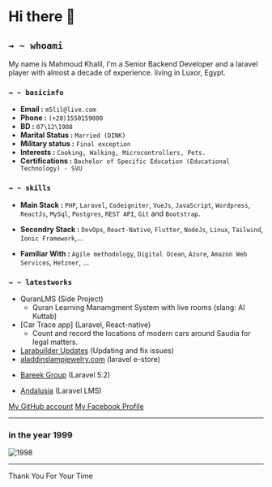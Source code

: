 # Hi there 👋 

## `→ ~ whoami`

My name is Mahmoud Khalil, I'm a Senior Backend Developer and a laravel player with almost a decade of experience. living in Luxor, Egypt.


### `→ ~ basicinfo`
>
* **Email :**             `m5lil@live.com`
* **Phone :**             `(+20)1550159000`
* **BD :**                `07\12\1988`
* **Marital Status :**    `Married (DINK)`
* **Military status :**   `Final exception`
* **Interests :**         `Cooking, Walking, Microcontrollers, Pets.`
* **Certifications :**    `Bachelor of Specific Education (Educational Technology) - SVU`

###  `→ ~ skills`
> 
* **Main Stack :** `PHP`, `Laravel`, `Codeigniter`, `VueJs`, `JavaScript`, `Wordpress`, `ReactJs`, `MySql`, `Postgres`, `REST API`, `Git` and `Bootstrap`. 

> 
* **Secondry Stack :** `DevOps`, `React-Native`, `Flutter`, `NodeJs`, `Linux`, `Tailwind`, `Ionic Framework`,... 
<!--
> 
* **Miscellaneous :** `OOP`, `Design principles`, `Design Pattern`, ,...
-->
> 
* **Familiar With :**  `Agile methodology`, `Digital Ocean`, `Azure`, `Amazon Web Services`, `Hetzner`, ...



###  `→ ~ latestworks`
> 
- QuranLMS  (Side Project)
  - Quran Learning Manamgment System with live rooms (slang: Al Kuttab)
- [Car Trace app] (Laravel, React-native)
  - Count and record the locations of modern cars around Saudia for legal matters.
- [Larabuilder Updates](https://codecanyon.net/item/larabuilder-dragdrop-site-builder-and-cms/25279120) (Updating and fix issues)
- [aladdinslampjewelry.com](https://www.aladdinslampjewelry.com/) (laravel e-store)
<!-- - [ask mr hassan](http://askmrhassan.com) (Laravel)-->
- [Bareek Group](http://bareek-group.com/) (Laravel 5.2)
<!-- - [Yazly](http://yazly.xyz/) (Fixed Issues and add more features)-->
- [Andalusia](http://www.andalusia2030.com/) (Laravel LMS)
<!-- - [Meraya](http://merayaco.com/main) (wordpress)-->
<!-- - [Star Media Agency](http://starmedia.agency/) (HTML, Gulp, sass, jade)(2012).-->

<!--
#### Old Projects ↴
14. [Tresore Egyptiens](http://tresorsegyptiens.com/) (Magento).
15. [PSD Designs](https://1drv.ms/f/s!AkDtr0kphjFEjiUO5vkur1oN-awF)
16. [Sun-Egypt](http://sun-egypt.com)
17. [Artificial intelligence](http://67.23.254.7/~airaoof/) (Pure PHP MVC, user: raoof, pass: 12345)
18. [Hawk Solutions](http://hawksolutions.be) (Design + Code).
19. [thebes.gold](http://thebes.gold) (laravel)
20. [Spencer Plus](http://spencerplus.com/) (Larvel)
21. [osol system](http://jenavatech.com/) (laravel system u:123 - p:123123123)
22. [Alzaama](http://alzama.com/) (Vanilla PHP 2013)
23. [Ryada IT](http://ryada4it.com/) (Laravel).
24. [Luxor Resort](http://www.luxor-resort.com/) (laravel)
25. [Zues](http://zeusuniversity.us/) (Vanilla PHP 2013). 
-->


[My GitHub account](https://github.com/m5lil)
[My Facebook Profile](https://fb.me/m5leel)

------
### in the year 1999

![1998](https://github.com/m5lil/m5lil/blob/main/me.jpg?raw=true "in 1998")

---

<!-- - 🔭 I’m currently working on Shubbek Lubbek (Saas) for Online Stores
- 🌱 I’m currently learning Business Model Innovation from TU Delft University and Mobile Web Specialist from google
- 🤔 I’m looking for help with My Side Project (Prescriptions Mobile App for Lazy Doctors)
 -->
Thank You For Your Time

<!--
**m5lil/m5lil** is a ✨ _special_ ✨ repository because its `README.md` (this file) appears on your GitHub profile.

Here are some ideas to get you started:

- 🔭 I’m currently working on ...
- 🌱 I’m currently learning MongoDB, PHPUnit,
- 👯 I’m looking to collaborate on ...
- 🤔 I’m looking for help with ...
- 💬 Ask me about ...
- 📫 How to reach me: ...
- 😄 Pronouns: ...
- ⚡ Fun fact: ...
-->
